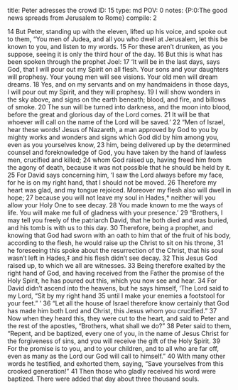 title:          Peter adresses the crowd
ID:             15
type:           md
POV:            0
notes:          {P:0:The good news spreads from Jerusalem to Rome}
compile:        2


14 But Peter, standing up with the eleven, lifted up his voice, and spoke out to them, “You men of Judea, and all you who dwell at Jerusalem, let this be known to you, and listen to my words. 15 For these aren’t drunken, as you suppose, seeing it is only the third hour of the day. 16 But this is what has been spoken through the prophet Joel:
17 ‘It will be in the last days, says God,
that I will pour out my Spirit on all flesh.
Your sons and your daughters will prophesy.
Your young men will see visions.
Your old men will dream dreams.
18 Yes, and on my servants and on my handmaidens in those days,
I will pour out my Spirit, and they will prophesy.
19 I will show wonders in the sky above,
and signs on the earth beneath;
blood, and fire, and billows of smoke.
20 The sun will be turned into darkness,
and the moon into blood,
before the great and glorious day of the Lord comes.
21 It will be that whoever will call on the name of the Lord will be saved.’
22 “Men of Israel, hear these words! Jesus of Nazareth, a man approved by God to you by mighty works and wonders and signs which God did by him among you, even as you yourselves know, 23 him, being delivered up by the determined counsel and foreknowledge of God, you have taken by the hand of lawless men, crucified and killed; 24 whom God raised up, having freed him from the agony of death, because it was not possible that he should be held by it. 25 For David says concerning him,
‘I saw the Lord always before my face,
for he is on my right hand, that I should not be moved.
26 Therefore my heart was glad, and my tongue rejoiced.
Moreover my flesh also will dwell in hope;
27 because you will not leave my soul in Hades,†
neither will you allow your Holy One to see decay.
28 You made known to me the ways of life.
You will make me full of gladness with your presence.’
29 “Brothers, I may tell you freely of the patriarch David, that he both died and was buried, and his tomb is with us to this day. 30 Therefore, being a prophet, and knowing that God had sworn with an oath to him that of the fruit of his body, according to the flesh, he would raise up the Christ to sit on his throne, 31 he foreseeing this spoke about the resurrection of the Christ, that his soul wasn’t left in Hades,‡ and his flesh didn’t see decay. 32 This Jesus God raised up, to which we all are witnesses. 33 Being therefore exalted by the right hand of God, and having received from the Father the promise of the Holy Spirit, he has poured out this, which you now see and hear. 34 For David didn’t ascend into the heavens, but he says himself,
‘The Lord said to my Lord, “Sit by my right hand
35 until I make your enemies a footstool for your feet.” ’
36 “Let all the house of Israel therefore know certainly that God has made him both Lord and Christ, this Jesus whom you crucified.”
37 Now when they heard this, they were cut to the heart, and said to Peter and the rest of the apostles, “Brothers, what shall we do?”
38 Peter said to them, “Repent, and be baptized, every one of you, in the name of Jesus Christ for the forgiveness of sins, and you will receive the gift of the Holy Spirit. 39 For the promise is to you, and to your children, and to all who are far off, even as many as the Lord our God will call to himself.” 40 With many other words he testified, and exhorted them, saying, “Save yourselves from this crooked generation!”
41 Then those who gladly received his word were baptized. There were added that day about three thousand souls. 